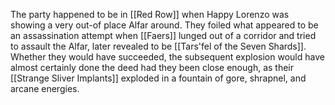 The party happened to be in [[Red Row]] when Happy Lorenzo was showing a very out-of place Alfar around.  They foiled what appeared to be an assassination attempt when [[Faers]] lunged out of a corridor and tried to assault the Alfar, later revealed to be [[Tars'fel of the Seven Shards]].  Whether they would have succeeded, the subsequent explosion would have almost certainly done the deed had they been close enough, as their [[Strange Sliver Implants]] exploded in a fountain of gore, shrapnel, and arcane energies.